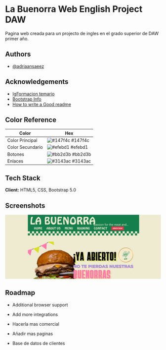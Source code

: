 
# La Buenorra Web English Project DAW

Pagina web creada para un projecto de ingles en el grado superior de DAW primer año.


## Authors

- [@adriaansaeez](https://www.github.com/adriaansaeez)


## Acknowledgements

 - [IgFormacion temario](https://igformacion.online/)
 - [Bootstrap Info](https://getbootstrap.com/docs/5.0/getting-started/introduction/)
 - [How to write a Good readme](readme.so)

## Color Reference

| Color             | Hex                                                                |
| ----------------- | ------------------------------------------------------------------ |
| Color Principal | ![#147f4c](https://via.placeholder.com/10/147f4c?text=+) #147f4c |
| Color Secundario | ![#efebd1](https://via.placeholder.com/10/efebd1?text=+) #efebd1 |
| Botones | ![#bb2d3b](https://via.placeholder.com/10/bb2d3b?text=+) #bb2d3b |
| Enlaces | ![#3143ac](https://via.placeholder.com/10/3143ac?text=+) #3143ac |


## Tech Stack

**Client:** HTML5, CSS, Bootstrap 5.0




## Screenshots
<img src="imagenes/preview.png">


## Roadmap

- Additional browser support

- Add more integrations

- Hacerla mas comercial

- Añadir mas paginas

- Base de datos de clientes

